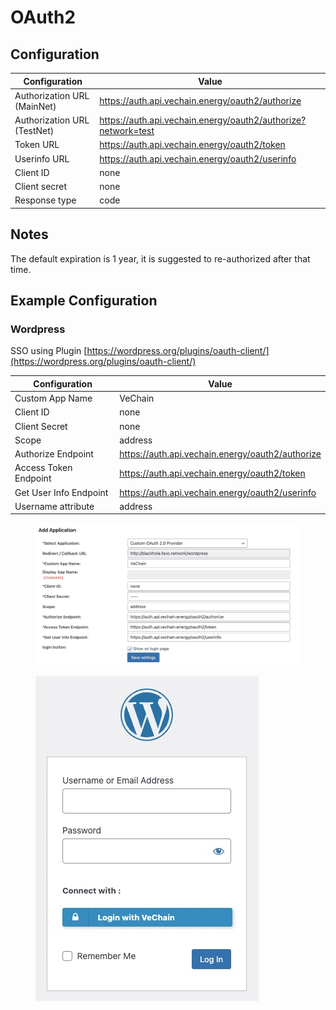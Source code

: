 # OAuth2

## Configuration

| Configuration               | Value                                                         |
| --------------------------- | ------------------------------------------------------------- |
| Authorization URL (MainNet) | https://auth.api.vechain.energy/oauth2/authorize              |
| Authorization URL (TestNet) | https://auth.api.vechain.energy/oauth2/authorize?network=test |
| Token URL                   | https://auth.api.vechain.energy/oauth2/token                  |
| Userinfo URL                | https://auth.api.vechain.energy/oauth2/userinfo               |
| Client ID                   | none                                                          |
| Client secret               | none                                                          |
| Response type               | code                                                          |

## Notes

The default expiration is 1 year, it is suggested to re-authorized after that time.

## Example Configuration

### Wordpress

SSO using Plugin [https://wordpress.org/plugins/oauth-client/](https://wordpress.org/plugins/oauth-client/)

| Configuration          | Value                                            |
| ---------------------- | ------------------------------------------------ |
| Custom App Name        | VeChain                                          |
| Client ID              | none                                             |
| Client Secret          | none                                             |
| Scope                  | address                                          |
| Authorize Endpoint     | https://auth.api.vechain.energy/oauth2/authorize |
| Access Token Endpoint  | https://auth.api.vechain.energy/oauth2/token     |
| Get User Info Endpoint | https://auth.api.vechain.energy/oauth2/userinfo  |
| Username attribute     | address                                          |

<div>

<figure><img src="../../.gitbook/assets/image.png" alt=""><figcaption></figcaption></figure>

 

<figure><img src="../../.gitbook/assets/image (25).png" alt=""><figcaption></figcaption></figure>

</div>

